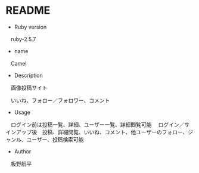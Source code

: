 # README

* Ruby version

　ruby-2.5.7

* name

　Camel

* Description

　画像投稿サイト

　いいね、フォロー／フォロワー、コメント

* Usage

　ログイン前は投稿一覧、詳細、ユーザー一覧、詳細閲覧可能
　ログイン／サインアップ後　投稿、詳細閲覧、いいね、コメント、他ユーザーのフォロー、ジャンル、ユーザー、投稿検索可能

* Author

　板野航平
